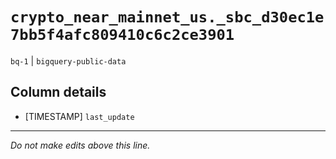 # `crypto_near_mainnet_us._sbc_d30ec1e7bb5f4afc809410c6c2ce3901`
`bq-1` | `bigquery-public-data`

## Column details
* [TIMESTAMP] `last_update`

-------------------------------------------------------------------------------
*Do not make edits above this line.*
